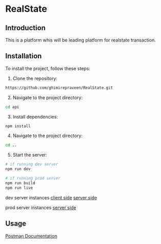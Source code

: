 # RealState

## Introduction

This is a platform whis  will be leading platform for realstate transaction.
## Installation

To install the project, follow these steps:

1. Clone the repository:

```bash
https://github.com/ghimirepraveen/RealState.git

```

2. Navigate to the project directory:

```bash
cd api
```

3. Install dependencies:

```bash
npm install
```


4. Navigate to the project directory:

```bash
cd ..
```

5. Start the server:

```bash
# if running dev server
npm run dev

# if running prod server
npm run build
npm run live
```

dev server instances
[client side](http://localhost:5173)
[server side](http://localhost:3000)

prod server instances
[server side](http://localhost:3000)

## Usage

[Postman Documentation](https://documenter.getpostman.com/view/26824707/2sA2xb6Fmz)
